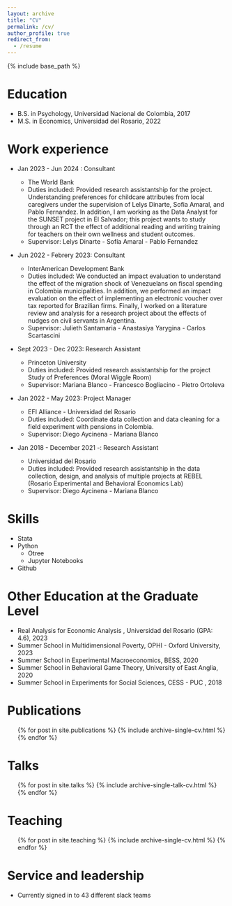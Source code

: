 ```yaml
---
layout: archive
title: "CV"
permalink: /cv/
author_profile: true
redirect_from:
  - /resume
---
```


{% include base_path %}

Education
======
* B.S. in Psychology, Universidad Nacional de Colombia, 2017
* M.S. in Economics, Universidad del Rosario, 2022


Work experience
======

* Jan 2023 - Jun 2024 : Consultant
  * The World Bank
  * Duties included: Provided research assistantship for the project. Understanding preferences for childcare attributes from local caregivers under the supervision of Lelys Dinarte, Sofia Amaral, and Pablo Fernandez. In addition, I am working as the Data Analyst for the SUNSET project in El Salvador; this project wants to study through an RCT the effect of additional reading and writing training for teachers on their own wellness and student outcomes.  
  * Supervisor: Lelys Dinarte - Sofía Amaral - Pablo Fernandez

* Jun 2022 - Febrery 2023: Consultant
  * InterAmerican Development Bank 
  * Duties included: We conducted an impact evaluation to understand the effect of the migration shock of Venezuelans on fiscal spending in Colombia municipalities. In addition, we performed an impact evaluation on the effect of implementing an electronic voucher over tax reported for Brazilian firms. Finally, I worked on a literature review and analysis for a research project about the effects of nudges on civil servants in Argentina.
  * Supervisor: Julieth Santamaria - Anastasiya Yarygina - Carlos Scartascini 

* Sept 2023 - Dec 2023: Research Assistant 
  * Princeton University
  * Duties included: Provided research assistantship for the project  Study of Preferences (Moral Wiggle Room) 
  * Supervisor:  Mariana Blanco - Francesco Bogliacino - Pietro Ortoleva
 
* Jan 2022 - May 2023: Project Manager
  * EFI Alliance - Universidad del Rosario
  * Duties included: Coordinate data collection and data cleaning for a field experiment with pensions in Colombia.
  * Supervisor: Diego Aycinena - Mariana Blanco
 
* Jan 2018 - December 2021 -: Research Assistant
  * Universidad del Rosario
  * Duties included: Provided research assistantship in the data collection, design, and analysis of multiple projects at REBEL (Rosario Experimental and Behavioral Economics Lab)
  * Supervisor: Diego Aycinena - Mariana Blanco
  
Skills
======
* Stata
* Python
  * Otree
  * Jupyter Notebooks
* Github

Other Education at the Graduate Level
======
* Real Analysis for Economic Analysis , Universidad del Rosario (GPA: 4.6), 2023
* Summer School in Multidimensional Poverty, OPHI - Oxford University, 2023
* Summer School in  Experimental Macroeconomics, BESS, 2020
* Summer School in Behavioral Game Theory, University of East Anglia, 2020
* Summer School in Experiments for Social Sciences, CESS - PUC , 2018
  

  
Publications
======
  <ul>{% for post in site.publications %}
    {% include archive-single-cv.html %}
  {% endfor %}</ul>
  
Talks
======
  <ul>{% for post in site.talks %}
    {% include archive-single-talk-cv.html %}
  {% endfor %}</ul>
  
Teaching
======
  <ul>{% for post in site.teaching %}
    {% include archive-single-cv.html %}
  {% endfor %}</ul>
  
Service and leadership
======
* Currently signed in to 43 different slack teams
